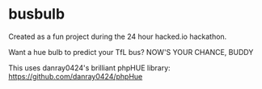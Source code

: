 busbulb
=======

Created as a fun project during the 24 hour hacked.io hackathon.

Want a hue bulb to predict your TfL bus? NOW'S YOUR CHANCE, BUDDY

This uses danray0424's brilliant phpHUE library: https://github.com/danray0424/phpHue
